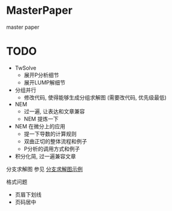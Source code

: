 # MasterPaper
master paper

# TODO
+ TwSolve
    + 展开P分析细节
    + 展开LUMP解细节
+ 分组并行
    + 修改代码, 使得能够生成分组求解图 (需要改代码, 优先级最低)
+ NEM
    + 过一遍, 让表达和文章兼容
    + NEM 提炼一下 
+ NEM 在微分上的应用
    + 提一下导数的计算规则
    + 双曲正切的整体流程和例子
    + P分析的调用方式和例子
+ 积分化简, 过一遍兼容文章


分支求解图 参见 [分支求解图示例](doc/分支求解图示例.gv)

格式问题
+ 页眉下划线
+ 页码居中
